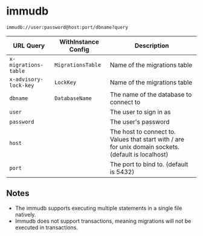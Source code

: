 # immudb

`immudb://user:password@host:port/dbname?query`

| URL Query  | WithInstance Config | Description |
|------------|---------------------|-------------|
| `x-migrations-table` | `MigrationsTable` | Name of the migrations table |
| `x-advisory-lock-key` | `LockKey` | Name of the migrations table |
| `dbname` | `DatabaseName` | The name of the database to connect to |
| `user` | | The user to sign in as |
| `password` | | The user's password | 
| `host` | | The host to connect to. Values that start with / are for unix domain sockets. (default is localhost) |
| `port` | | The port to bind to. (default is 5432) |

## Notes

* The immudb supports executing multiple statements in a single file natively.
* Immudb does not support transactions, meaning migrations will not be executed in transactions.
